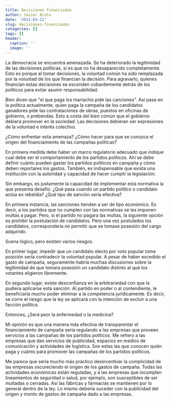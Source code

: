 ```yaml
---
title: Decisiones financiadas
author: Javier Brolo
date: '2013-03-22'
slug: decisiones-financiadas
categories: []
tags: []
header:
  caption: ''
  image: ''
---
```


La democracia se encuentra amenazada. Se ha deteriorado la legitimidad de las decisiones políticas, si es que no ha desaparecido completamente. Esto es porque al tomar decisiones, la voluntad común ha sido remplazada por la voluntad de los que financian la decisión. Para agravarlo, quienes financian estas decisiones se esconden cobardemente detrás de los políticos para evitar asumir responsabilidad.

Bien dicen que "el que paga los mariachis pide las canciones". Así pasa en la política actualmente, quien paga la campaña de los candidatos ganadores pide las contrataciones de obras, puestos en oficinas de gobierno, o prebendas. Esto a costa del bien común que el gobierno debiera promover en la sociedad. Las decisiones debieran ser expresiones de la voluntad e interés colectivo.

¿Cómo enfrentar esta amenaza? ¿Cómo hacer para que se conozca el origen del financiamiento de las campañas políticas?

En primera medida debe haber un marco regulatorio adecuado que indique cual debe ser el comportamiento de los partidos políticos. Ahí se debe definir cuánto pueden gastar los partidos políticos en campaña y cómo deben reportares los gastos. También, es indispensable que exista una institución con la autoridad y capacidad de hacer cumplir la legislación.

Sin embargo, es justamente la capacidad de implementar esta normativa la que presenta desafío. ¿Qué pasa cuando un partido político o candidato actúa en rebeldía? ¿Qué tipo de sanción sería efectiva?

En primera instancia, las sanciones tienden a ser de tipo económico. Es decir, a los partidos que no cumplen con las normativas se les imponen multas a pagar. Pero, si el partido no pagara las multas, la siguiente opción es prohibir la postulación de candidatos. Pero una vez postulados los candidatos, correspondería no permitir que se tomase posesión del cargo adquirido.

Suena lógico, pero existen varios riesgos.

En primer lugar, impedir que un candidato electo por voto popular tome posición sería contradecir la voluntad popular. A pesar de haber excedido el gasto de campaña, seguramente habría muchas discusiones sobre la legitimidad de que tomara posesión un candidato distinto al que los votantes eligieron libremente.

En segundo lugar, existe desconfianza en la arbitrariedad con que la pudiera aplicarse esta sanción. Al partido en poder o al contendiente, le beneficiaría mucho poder eliminar a la competencia jurídicamente. Es decir, se corre el riesgo que la ley se aplicará con la intención de excluir a una facción política.

Entonces, ¿Será peor la enfermedad o la medicina?

Mi opinión es que una manera más efectiva de transparentar el financiamiento de campaña sería regulando a las empresas que proveen servicios a las campañas de los partidos políticos. Me refiero a las empresas que dan servicios de publicidad, espacios en medios de comunicación y actividades de logística. Son estas las que conocen quién paga y cuánto para promover las campañas de los partidos políticos.

Me parece que sería mucho más práctico desincentivar la complicidad de las empresas oscureciendo el origen de los gastos de campaña. Todas las actividades económicas están reguladas, y a las empresas que incumplen lineamientos de seguridad o salud, por ejemplo, son susceptibles de ser multadas o cerradas. Así las fábricas y farmacias se mantienen por lo general dentro de la ley. Lo mismo debería suceder con la publicidad del origen y monto de gastos de campaña dado a las empresas.
